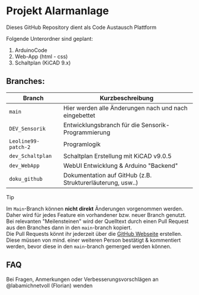 # Projekt Alarmanlage

Dieses GitHub Repository dient als Code Austausch Plattform

Folgende Unterordner sind geplant:
1. ArduinoCode
2. Web-App (html - css)
3. Schaltplan (KiCAD 9.x)


## Branches:

| Branch                | Kurzbeschreibung                                              |
| ---                   | ---                                                           |
| `main`                | Hier werden alle Änderungen nach und nach eingebettet         |
| `DEV_Sensorik`        | Entwicklungsbranch für die Sensorik-Programmierung            |
| `Leoline99-patch-2`   | Programlogik                                                  |
| `dev_Schaltplan`      | Schaltplan Erstellung mit KiCAD v9.0.5                        |
| `dev_WebApp`          | WebUI Entwicklung & Arduino "Backend"                         |
| `doku_github`         | Dokumentation auf GitHub (z.B. Strukturerläuterung, usw..)    |

> [!TIP]
> Im `Main`-Branch können **nicht direkt** Änderungen vorgenommen werden.  
> Daher wird für jedes Feature ein vorhandener bzw. neuer Branch genutzt.  
> Bei relevanten "Meilensteinen" wird der Quelltext durch einen Pull Request aus den Branches dann in den `main`-branch kopiert.  
> Die Pull Requests könnt ihr jederzeit über die [GitHub Webseite](https://github.com/labamichnetvoll/HM_MechInt_Alarmanlage/) erstellen.
> Diese müssen von mind. einer weiteren Person bestätigt & kommentiert werden, bevor diese in den `main`-branch gemerged werden können.

## FAQ
Bei Fragen, Anmerkungen oder Verbesserungsvorschlägen an @labamichnetvoll (Florian) wenden


